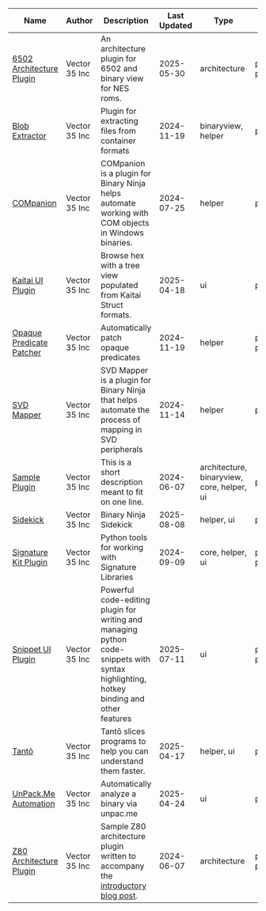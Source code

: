 | Name|Author|Description|Last Updated|Type|API|License |
| ----|------|-----------|------------|----|---|------- |
| [6502 Architecture Plugin](https://github.com/Vector35/6502)|Vector 35 Inc|An architecture plugin for 6502 and binary view for NES roms.|2025-05-30|architecture|python2, python3|MIT |
| [Blob Extractor](https://github.com/Vector35/blob_extractor/)|Vector 35 Inc|Plugin for extracting files from container formats|2024-11-19|binaryview, helper|python3|MIT |
| [COMpanion](https://github.com/Vector35/COMpanion)|Vector 35 Inc|COMpanion is a plugin for Binary Ninja helps automate working with COM objects in Windows binaries.|2024-07-25|helper|python3|MIT |
| [Kaitai UI Plugin](https://github.com/Vector35/kaitai)|Vector 35 Inc|Browse hex with a tree view populated from Kaitai Struct formats.|2025-04-18|ui|python3|MIT |
| [Opaque Predicate Patcher](https://github.com/Vector35/OpaquePredicatePatcher)|Vector 35 Inc|Automatically patch opaque predicates|2024-11-19|helper|python2, python3|MIT |
| [SVD Mapper](https://github.com/Vector35/svdmap)|Vector 35 Inc|SVD Mapper is a plugin for Binary Ninja that helps automate the process of mapping in SVD peripherals|2024-11-14|helper|python3|Apache 2.0 |
| [Sample Plugin](https://github.com/Vector35/sample_plugin)|Vector 35 Inc|This is a short description meant to fit on one line.|2024-06-07|architecture, binaryview, core, helper, ui|python3|MIT |
| [Sidekick](https://github.com/vector35/sidekick-public)|Vector 35 Inc|Binary Ninja Sidekick|2025-08-08|helper, ui|python3|Commercial |
| [Signature Kit Plugin](https://github.com/Vector35/sigkit)|Vector 35 Inc|Python tools for working with Signature Libraries|2024-09-09|core, helper, ui|python2, python3|MIT |
| [Snippet UI Plugin](https://github.com/Vector35/snippets)|Vector 35 Inc|Powerful code-editing plugin for writing and managing python code-snippets with syntax highlighting, hotkey binding and other features|2025-07-11|ui|python2, python3|MIT |
| [Tantō](https://github.com/Vector35/tanto)|Vector 35 Inc|Tantō slices programs to help you can understand them faster.|2025-04-17|helper, ui|python3|MIT |
| [UnPack.Me Automation](https://github.com/Vector35/unpacme)|Vector 35 Inc|Automatically analyze a binary via unpac.me|2025-04-24|ui|python3|MIT |
| [Z80 Architecture Plugin](https://github.com/Vector35/Z80)|Vector 35 Inc|Sample Z80 architecture plugin written to accompany the <a href='https://binary.ninja/2020/01/08/guide-to-architecture-plugins-part1.html'>introductory blog post</a>.|2024-06-07|architecture|python2, python3|MIT |